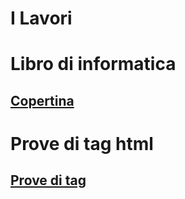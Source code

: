 <b><h1>I Lavori</h1></b>
<h1>Libro di informatica</h1>
<h2><a href="Copertina.html">Copertina</a></h2>
<h1>Prove di tag html</h1>
<h2><a href="Howto.html">Prove di tag</a>
